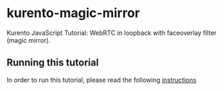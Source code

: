 kurento-magic-mirror
====================

Kurento JavaScript Tutorial: WebRTC in loopback with faceoverlay filter (magic mirror).

Running this tutorial
---------------------

In order to run this tutorial, please read the following [instructions](https://kurento.openvidu.io/docs/current/tutorials/js/tutorial-magicmirror.html)

